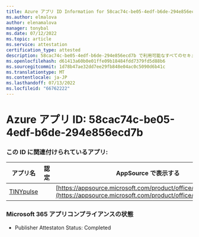 ```yaml
---
title: Azure アプリ ID Information for 58cac74c-be05-4edf-b6de-294e856ecd7b
ms.author: elmalova
author: elenamalova
manager: tonybal
ms.date: 07/12/2022
ms.topic: article
ms.service: attestation
certification_type: attested
description: 58cac74c-be05-4edf-b6de-294e856ecd7b で利用可能なすべてのセキュリティとコンプライアンス情報。
ms.openlocfilehash: d61413a60b0e01ffe09b18484fdd7379fd5d88b6
ms.sourcegitcommit: 1d78b47ae32dd7ee29fb848e04ac0c5090d6b41c
ms.translationtype: MT
ms.contentlocale: ja-JP
ms.lasthandoff: 07/13/2022
ms.locfileid: "66762222"
---
```

# <a name="azure-app-id-58cac74c-be05-4edf-b6de-294e856ecd7b"></a>Azure アプリ ID: 58cac74c-be05-4edf-b6de-294e856ecd7b


### <a name="apps-associated-with-this-id"></a>この ID に関連付けられているアプリ:
| **アプリ名** | **認定** | **AppSource で表示する** |
|--------------|---------------|-----------------------|
| [TINYpulse](../forward/WA104381729.md) |  | [https://appsource.microsoft.com/product/office/WA104381729](https://appsource.microsoft.com/product/office/WA104381729) |

### <a name="microsoft-365-app-compliance-status"></a>Microsoft 365 アプリコンプライアンスの状態
- Publisher Attestaton Status: Completed
